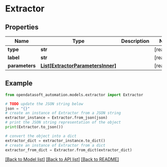 # Extractor


## Properties

Name | Type | Description | Notes
------------ | ------------- | ------------- | -------------
**type** | **str** |  | [readonly] 
**label** | **str** |  | [readonly] 
**parameters** | [**List[ExtractorParametersInner]**](ExtractorParametersInner.md) |  | [readonly] 

## Example

```python
from opendatasoft_automation.models.extractor import Extractor

# TODO update the JSON string below
json = "{}"
# create an instance of Extractor from a JSON string
extractor_instance = Extractor.from_json(json)
# print the JSON string representation of the object
print(Extractor.to_json())

# convert the object into a dict
extractor_dict = extractor_instance.to_dict()
# create an instance of Extractor from a dict
extractor_from_dict = Extractor.from_dict(extractor_dict)
```
[[Back to Model list]](../README.md#documentation-for-models) [[Back to API list]](../README.md#documentation-for-api-endpoints) [[Back to README]](../README.md)


